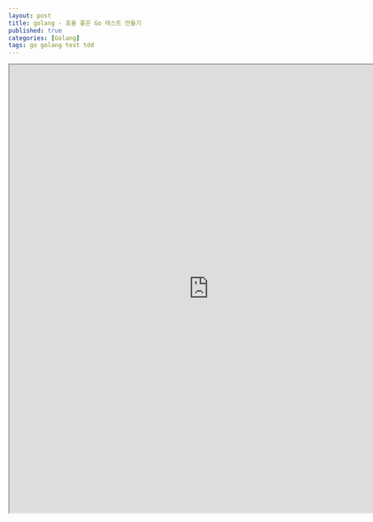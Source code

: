 ```yaml
---
layout: post
title: golang - 효율 좋은 Go 테스트 만들기
published: true
categories: [Golang]
tags: go golang test tdd
---
```

<iframe width="800" height="900" src="https://docs.google.com/document/d/e/2PACX-1vTPtGOABLEHji6tI3R2Sc2yU2tKPZWDMvB4a65RnJ5qdofPSBFMrxPtXO-wNDUbStc_15Q75_GpsJVh/pub?embedded=true"></iframe>    
  